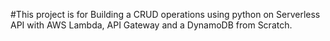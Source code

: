 #This project is for Building a CRUD operations using python on Serverless API with AWS Lambda, API Gateway and a DynamoDB from Scratch.